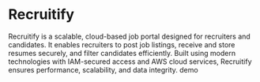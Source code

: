 # Recruitify
Recruitify is a scalable, cloud-based job portal designed for recruiters and candidates. It enables recruiters to post job listings, receive and store resumes securely, and filter candidates efficiently. Built using modern technologies with IAM-secured access and AWS cloud services, Recruitify ensures performance, scalability, and data integrity.
demo